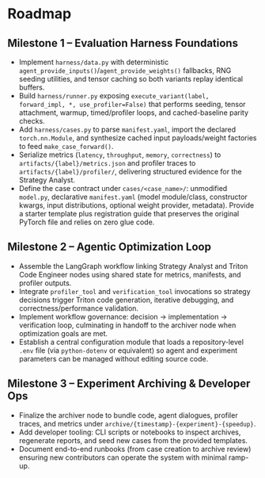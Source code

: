 # Roadmap

## Milestone 1 – Evaluation Harness Foundations
- Implement `harness/data.py` with deterministic `agent_provide_inputs()`/`agent_provide_weights()` fallbacks, RNG seeding utilities, and tensor caching so both variants replay identical buffers.
- Build `harness/runner.py` exposing `execute_variant(label, forward_impl, *, use_profiler=False)` that performs seeding, tensor attachment, warmup, timed/profiler loops, and cached-baseline parity checks.
- Add `harness/cases.py` to parse `manifest.yaml`, import the declared `torch.nn.Module`, and synthesize cached input payloads/weight factories to feed `make_case_forward()`.
- Serialize metrics (`latency`, `throughput`, `memory`, `correctness`) to `artifacts/{label}/metrics.json` and profiler traces to `artifacts/{label}/profiler/`, delivering structured evidence for the Strategy Analyst.
- Define the case contract under `cases/<case_name>/`: unmodified `model.py`, declarative `manifest.yaml` (model module/class, constructor kwargs, input distributions, optional weight provider, metadata). Provide a starter template plus registration guide that preserves the original PyTorch file and relies on zero glue code.

## Milestone 2 – Agentic Optimization Loop
- Assemble the LangGraph workflow linking Strategy Analyst and Triton Code Engineer nodes using shared state for metrics, manifests, and profiler outputs.
- Integrate `profiler_tool` and `verification_tool` invocations so strategy decisions trigger Triton code generation, iterative debugging, and correctness/performance validation.
- Implement workflow governance: decision -> implementation -> verification loop, culminating in handoff to the archiver node when optimization goals are met.
- Establish a central configuration module that loads a repository-level `.env` file (via `python-dotenv` or equivalent) so agent and experiment parameters can be managed without editing source code.

## Milestone 3 – Experiment Archiving & Developer Ops
- Finalize the archiver node to bundle code, agent dialogues, profiler traces, and metrics under `archive/{timestamp}-{experiment}-{speedup}`.
- Add developer tooling: CLI scripts or notebooks to inspect archives, regenerate reports, and seed new cases from the provided templates.
- Document end-to-end runbooks (from case creation to archive review) ensuring new contributors can operate the system with minimal ramp-up.
